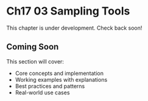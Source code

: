 # Ch17 03 Sampling Tools

This chapter is under development. Check back soon!

## Coming Soon

This section will cover:
- Core concepts and implementation
- Working examples with explanations
- Best practices and patterns
- Real-world use cases

